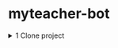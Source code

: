 # myteacher-bot

<details><summary>1 Clone project</summary>

> $ ```git clone https://github.com/Jummayev/myteacher-bot.git```

</details>